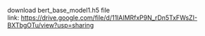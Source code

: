 download bert_base_model1.h5 file  
link: https://drive.google.com/file/d/11lAIMRfxP9N_rDn5TxFWsZI-BXTbgOTu/view?usp=sharing
